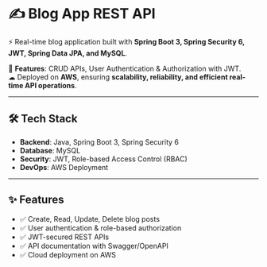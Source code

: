 # ✍ Blog App REST API

⚡ Real-time blog application built with **Spring Boot 3, Spring Security 6, JWT, Spring Data JPA, and MySQL**.  

📝 **Features**: CRUD APIs, User Authentication & Authorization with JWT.  
☁ Deployed on **AWS**, ensuring **scalability, reliability, and efficient real-time API operations**.  

---

## 🛠️ Tech Stack  
- **Backend**: Java, Spring Boot 3, Spring Security 6  
- **Database**: MySQL  
- **Security**: JWT, Role-based Access Control (RBAC)  
- **DevOps**: AWS Deployment  

---

## ✨ Features  
- ✅ Create, Read, Update, Delete blog posts  
- ✅ User authentication & role-based authorization  
- ✅ JWT-secured REST APIs  
- ✅ API documentation with Swagger/OpenAPI  
- ✅ Cloud deployment on AWS  
